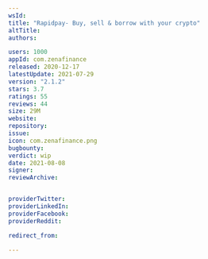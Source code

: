 ```yaml
---
wsId: 
title: "Rapidpay- Buy, sell & borrow with your crypto"
altTitle: 
authors:

users: 1000
appId: com.zenafinance
released: 2020-12-17
latestUpdate: 2021-07-29
version: "2.1.2"
stars: 3.7
ratings: 55
reviews: 44
size: 29M
website: 
repository: 
issue: 
icon: com.zenafinance.png
bugbounty: 
verdict: wip
date: 2021-08-08
signer: 
reviewArchive:


providerTwitter: 
providerLinkedIn: 
providerFacebook: 
providerReddit: 

redirect_from:

---
```



